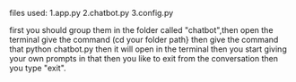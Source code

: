 files used:
1.app.py
2.chatbot.py
3.config.py

first you should group them in the folder called "chatbot",then open the terminal give the command (cd your folder path}
then give the command that python chatbot.py
then it will open in the terminal then you start giving your own prompts in that
then you like to exit from the conversation then you type "exit".
